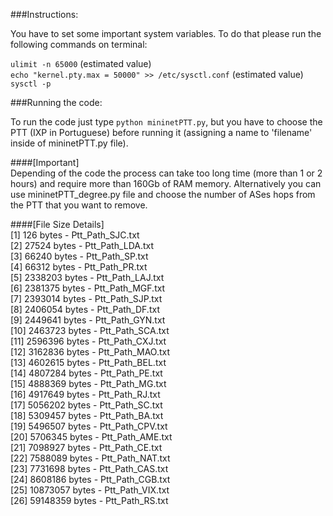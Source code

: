 ###Instructions:  

You have to set some important system variables. To do that please run the following commands on terminal:  

`ulimit -n 65000` (estimated value)    
`echo "kernel.pty.max = 50000" >> /etc/sysctl.conf` (estimated value)    
`sysctl -p`  

###Running the code:  

To run the code just type `python mininetPTT.py`, but you have to choose the PTT (IXP in Portuguese) before running it (assigning a name to 'filename' inside of mininetPTT.py file).  

####[Important]  
Depending of the code the process can take too long time (more than 1 or 2 hours) and require more than 160Gb of RAM memory. Alternatively you can use mininetPTT_degree.py file and choose the number of ASes hops from the PTT that you want to remove.     

####[File Size Details]  
[1] 126 bytes - Ptt_Path_SJC.txt  
[2] 27524 bytes - Ptt_Path_LDA.txt  
[3] 66240 bytes - Ptt_Path_SP.txt  
[4] 66312 bytes - Ptt_Path_PR.txt  
[5] 2338203 bytes - Ptt_Path_LAJ.txt  
[6] 2381375 bytes - Ptt_Path_MGF.txt   
[7] 2393014 bytes - Ptt_Path_SJP.txt   
[8] 2406054 bytes - Ptt_Path_DF.txt  
[9] 2449641 bytes - Ptt_Path_GYN.txt  
[10] 2463723 bytes - Ptt_Path_SCA.txt  
[11] 2596396 bytes - Ptt_Path_CXJ.txt  
[12] 3162836 bytes - Ptt_Path_MAO.txt  
[13] 4602615 bytes - Ptt_Path_BEL.txt   
[14] 4807284 bytes - Ptt_Path_PE.txt  
[15] 4888369 bytes - Ptt_Path_MG.txt    
[16] 4917649 bytes - Ptt_Path_RJ.txt   
[17] 5056202 bytes - Ptt_Path_SC.txt    
[18] 5309457 bytes - Ptt_Path_BA.txt    
[19] 5496507 bytes - Ptt_Path_CPV.txt   
[20] 5706345 bytes - Ptt_Path_AME.txt   
[21] 7098927 bytes - Ptt_Path_CE.txt   
[22] 7588089 bytes - Ptt_Path_NAT.txt    
[23] 7731698 bytes - Ptt_Path_CAS.txt   
[24] 8608186 bytes - Ptt_Path_CGB.txt   
[25] 10873057 bytes - Ptt_Path_VIX.txt   
[26] 59148359 bytes - Ptt_Path_RS.txt  

